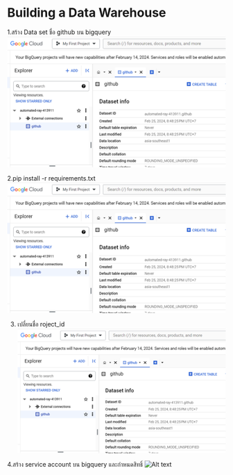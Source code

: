 # Building a Data Warehouse
1.สร้าง Data set ชื่อ github บน bigquery
![Alt text](image.png)

2.pip install -r requirements.txt
![Alt text](image.png)

3. เปลี่ยนชื่อ roject_id
![Alt text](image.png)

4.สร้าง service account บน bigquery และกำหนดสิทธิ์
![Alt text](image-1.png)